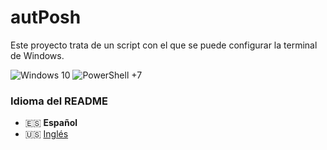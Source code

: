 # autPosh
Este proyecto trata de un script con el que se puede configurar la terminal de Windows.

![Windows 10](https://img.shields.io/badge/Windows-10-3AADEF?style=flat-square&logo=windows&logoColor=white)
![PowerShell +7](https://img.shields.io/badge/PowerShell-+7-131E2A?style=flat-square&logo=powershell&logoColor=white)

### Idioma del README
* 🇪🇸 **Español**
* 🇺🇸 [Inglés](./README-en.md)

